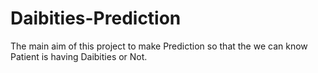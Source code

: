 # Daibities-Prediction
The main aim of this project to make Prediction so that the we can know Patient is having Daibities or Not.

